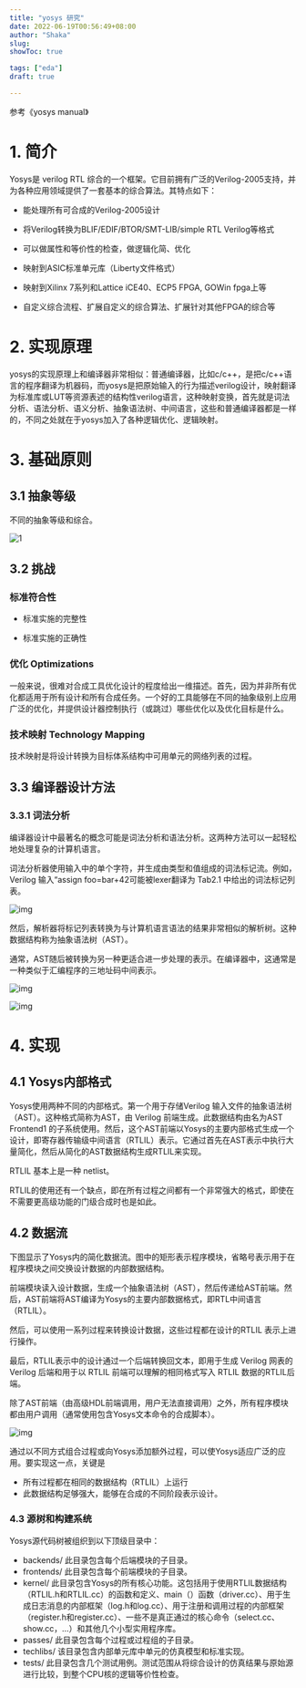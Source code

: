 ```yaml
---
title: "yosys 研究"
date: 2022-06-19T00:56:49+08:00
author: "Shaka"
slug: 
showToc: true

tags: ["eda"]
draft: true

---
```


参考《yosys manual》

# 1. 简介

Yosys是 verilog RTL 综合的一个框架。它目前拥有广泛的Verilog-2005支持，并为各种应用领域提供了一套基本的综合算法。其特点如下：

- 能处理所有可合成的Verilog-2005设计

- 将Verilog转换为BLIF/EDIF/BTOR/SMT-LIB/simple RTL Verilog等格式

- 可以做属性和等价性的检查，做逻辑化简、优化

- 映射到ASIC标准单元库（Liberty文件格式）

- 映射到Xilinx 7系列和Lattice iCE40、ECP5 FPGA,   GOWin fpga上等  

- 自定义综合流程、扩展自定义的综合算法、扩展针对其他FPGA的综合等

# 2. 实现原理

yosys的实现原理上和编译器非常相似：普通编译器，比如c/c++，是把c/c++语言的程序翻译为机器码，而yosys是把原始输入的行为描述verilog设计，映射翻译为标准库或LUT等资源表述的结构性verilog语言，这种映射变换，首先就是词法分析、语法分析、语义分析、抽象语法树、中间语言，这些和普通编译器都是一样的，不同之处就在于yosys加入了各种逻辑优化、逻辑映射。

# 3. 基础原则

## 3.1 抽象等级

不同的抽象等级和综合。

![1](https://cdn.jsdelivr.net/gh/lzxqaq/jsdelivr@master/image/2022-6-19/1.png)

## 3.2 挑战

### 标准符合性

- 标准实施的完整性

- 标准实施的正确性

### 优化 Optimizations

一般来说，很难对合成工具优化设计的程度给出一维描述。首先，因为并非所有优化都适用于所有设计和所有合成任务。一个好的工具能够在不同的抽象级别上应用广泛的优化，并提供设计器控制执行（或跳过）哪些优化以及优化目标是什么。

### 技术映射 Technology Mapping

技术映射是将设计转换为目标体系结构中可用单元的网络列表的过程。

## 3.3 编译器设计方法

### 3.3.1 词法分析

编译器设计中最著名的概念可能是词法分析和语法分析。这两种方法可以一起轻松地处理复杂的计算机语言。

词法分析器使用输入中的单个字符，并生成由类型和值组成的词法标记流。例如，Verilog 输入“assign foo=bar+42可能被lexer翻译为 Tab2.1 中给出的词法标记列表。

![img](https://cdn.jsdelivr.net/gh/lzxqaq/jsdelivr@master/image/2022-6-8/exemplary.png)


然后，解析器将标记列表转换为与计算机语言语法的结果非常相似的解析树。这种数据结构称为抽象语法树（AST）。

通常，AST随后被转换为另一种更适合进一步处理的表示。在编译器中，这通常是一种类似于汇编程序的三地址码中间表示。

![img](https://cdn.jsdelivr.net/gh/lzxqaq/jsdelivr@master/image/2022-6-8/parse_tree.png)

![img](https://cdn.jsdelivr.net/gh/lzxqaq/jsdelivr@master/image/2022-6-8/ast.png)

# 4. 实现

## 4.1 Yosys内部格式

Yosys使用两种不同的内部格式。第一个用于存储Verilog 输入文件的抽象语法树（AST）。这种格式简称为AST，由 Verilog 前端生成。此数据结构由名为AST Frontend1 的子系统使用。然后，这个AST前端以Yosys的主要内部格式生成一个设计，即寄存器传输级中间语言（RTLIL）表示。它通过首先在AST表示中执行大量简化，然后从简化的AST数据结构生成RTLIL来实现。

RTLIL 基本上是一种 netlist。

RTLIL的使用还有一个缺点，即在所有过程之间都有一个非常强大的格式，即使在不需要更高级功能的门级合成时也是如此。

## 4.2 数据流

下图显示了Yosys内的简化数据流。图中的矩形表示程序模块，省略号表示用于在程序模块之间交换设计数据的内部数据结构。

前端模块读入设计数据，生成一个抽象语法树（AST），然后传递给AST前端。然后，AST前端将AST编译为Yosys的主要内部数据格式，即RTL中间语言（RTLIL）。

然后，可以使用一系列过程来转换设计数据，这些过程都在设计的RTLIL 表示上进行操作。

最后，RTLIL表示中的设计通过一个后端转换回文本，即用于生成 Verilog 网表的 Verilog 后端和用于以 RTLIL 前端可以理解的相同格式写入 RTLIL 数据的RTLIL后端。

除了AST前端（由高级HDL前端调用，用户无法直接调用）之外，所有程序模块都由用户调用（通常使用包含Yosys文本命令的合成脚本）。

![img](https://cdn.jsdelivr.net/gh/lzxqaq/jsdelivr@master/image/2022-6-8/figure4.1.png)

通过以不同方式组合过程或向Yosys添加额外过程，可以使Yosys适应广泛的应用。要实现这一点，关键是
- 所有过程都在相同的数据结构（RTLIL）上运行
- 此数据结构足够强大，能够在合成的不同阶段表示设计。

### 4.3 源树和构建系统

Yosys源代码树被组织到以下顶级目录中：

- backends/ 此目录包含每个后端模块的子目录。
- frontends/ 此目录包含每个前端模块的子目录。
- kernel/
此目录包含Yosys的所有核心功能。这包括用于使用RTLIL数据结构（RTLIL.h和RTLIL.cc）的函数和定义、main（）函数（driver.cc）、用于生成日志消息的内部框架（log.h和log.cc）、用于注册和调用过程的内部框架（register.h和register.cc）、一些不是真正通过的核心命令（select.cc、show.cc，…）和其他几个小型实用程序库。
- passes/
此目录包含每个过程或过程组的子目录。
- techlibs/
该目录包含内部单元库中单元的仿真模型和标准实现。
- tests/
此目录包含几个测试用例。测试范围从将综合设计的仿真结果与原始源进行比较，到整个CPU核的逻辑等价性检查。
